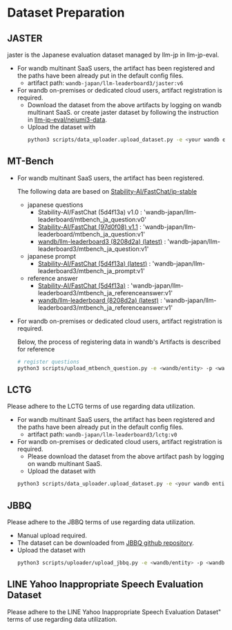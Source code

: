# Dataset Preparation

## JASTER 
jaster is the Japanese evaluation dataset managed by llm-jp in llm-jp-eval.

- For wandb multinant SaaS users, the artifact has been registered and the paths have been already put in the default config files.
    - artifact path: `wandb-japan/llm-leaderboard3/jaster:v6`
- For wandb on-premises or dedicated cloud users, artifact registration is required.
    - Download the dataset from the above artifacts by logging on wandb multinant SaaS. or create jaster dataset by following the instruction in [llm-jp-eval/nejumi3-data](https://github.com/llm-jp/llm-jp-eval/tree/nejumi3-data).
    - Upload the dataset with 
        ```bash
        python3 scripts/data_uploader.upload_dataset.py -e <your wandb entity> -p <your wandb project> -d <pass of jaster dataset> -n jaster -v <version>
        ```

## MT-Bench
- For wandb multinant SaaS users, the artifact has been registered.

    The following data are based on [Stability-AI/FastChat/jp-stable](https://github.com/Stability-AI/FastChat/tree/jp-stable)
    - japanese questions
        - Stability-AI/FastChat (5d4f13a) v1.0 : 'wandb-japan/llm-leaderboard/mtbench_ja_question:v0'
        - [Stability-AI/FastChat (97d0f08) v1.1](https://github.com/Stability-AI/FastChat/commit/97d0f0863c5ee8610f00c94a293418a4209c52dd) : 'wandb-japan/llm-leaderboard/mtbench_ja_question:v1'
        - [wandb/llm-leaderboard3 (8208d2a) (latest)](https://github.com/wandb/llm-leaderboard/commit/8208d2a2f9ae5b7f264b3d3cd4f28334afb7af13) : 'wandb-japan/llm-leaderboard3/mtbench_ja_question:v1'
    - japanese prompt
        - [Stability-AI/FastChat (5d4f13a) (latest)](https://github.com/Stability-AI/FastChat/tree/jp-stable) : 'wandb-japan/llm-leaderboard3/mtbench_ja_prompt:v1'
    - reference answer
        - [Stability-AI/FastChat (5d4f13a)](https://github.com/Stability-AI/FastChat/tree/jp-stable) : 'wandb-japan/llm-leaderboard3/mtbench_ja_referenceanswer:v1'
        - [wandb/llm-leaderboard (8208d2a) (latest)](https://github.com/wandb/llm-leaderboard/commit/8208d2a2f9ae5b7f264b3d3cd4f28334afb7af13) : 'wandb-japan/llm-leaderboard3/mtbench_ja_referenceanswer:v1'
- For wandb on-premises or dedicated cloud users, artifact registration is required.
    
    Below, the process of registering data in wandb's Artifacts is described for reference 
    ```bash
    # register questions
    python3 scripts/upload_mtbench_question.py -e <wandb/entity> -p <wandb/project> -f "your path"


## LCTG
Please adhere to the LCTG terms of use regarding data utilization.
- For wandb multinant SaaS users, the artifact has been registered and the paths have been already put in the default config files.
    - artifact path: `wandb-japan/llm-leaderboard3/lctg:v0`
- For wandb on-premises or dedicated cloud users, artifact registration is required.
    - Please download the dataset from the above artifact pash by logging on wandb multinant SaaS.
    - Upload the dataset with 
    ```bash
    python3 scripts/data_uploader.upload_dataset.py -e <your wandb entity> -p <your wandb project> -d <pass of LCTG dataset> -n lctg
    ```

## JBBQ
Please adhere to the JBBQ terms of use regarding data utilization.
- Manual upload required.
- The dataset can be downloaded from [JBBQ github repository](https://github.com/ynklab/JBBQ_data?tab=readme-ov-file). 
- Upload the dataset with
    ```bash
    python3 scripts/uploader/upload_jbbq.py -e <wandb/entity> -p <wandb/project>  -d <jbbq dataset path> -n jbbq
    ```

## LINE Yahoo Inappropriate Speech Evaluation Dataset
Please adhere to the LINE Yahoo Inappropriate Speech Evaluation Dataset" terms of use regarding data utilization.

